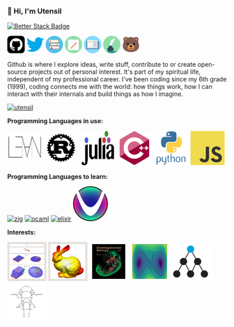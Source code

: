 ### 👋 Hi, I'm Utensil

[![Better Stack Badge](https://uptime.betterstack.com/status-badges/v2/monitor/201v2.svg)](https://uptime.betterstack.com/?utm_source=status_badge)

<div style="">
<a href="https://github.com/utensil" class="" title="Github"><img src="images/github-svgrepo-com.svg" alt="Github" width="40" height="40"/></a>
<a href="https://www.twitter.com/_utensil_" class="" aria-label="Twitter: _utensil_" title="Twitter"><img src="images/twitter-color-svgrepo-com.svg" alt="Twitter" width="40" height="40"/></a>
<a href="http://utensil.github.io/forest/index.xml" class="" title="My Math Notes"><img src="images/library-book-svgrepo-com.svg" width="40" height="40"/></a>
<a href="http://utensil.github.io/blog/" class="" title="My Math Blog"><img src="images/notebook-pen-svgrepo-com.svg" width="40" height="40"/></a>
<!-- <a href="http://utensil.github.io/tech/" class="" title="Tech Blog(技术博客)"><img src="images/telescope-svgrepo-com.svg" width="40" height="40"/></a> -->
<a href="http://utensil.github.io/writings/" class="" title="My writings(文字博客)"><img src="images/open-book-book-svgrepo-com.svg" width="40" height="40"/></a>
<a href="https://github.com/utensil/poems/releases/tag/2025.04.13" class="" title="My Poems(诗选)"><img src="images/quill-ink-svgrepo-com.svg" width="40" height="40"/></a>
<a href="https://utensil.bearblog.dev/" class="" title="My Bare Texts"><img src="images/bear-svgrepo-com.svg" width="40" height="40"/></a>
</div>
<!-- <a href="https://stackoverflow.com/u/200764" class="tooltipped tooltipped-se" aria-label="Stack Overflow: 200764">
  <svg height="24" fill="#959da5" xmlns="http://www.w3.org/2000/svg" viewBox="0 0 120 120"><path class="st0" d="M84.4 93.8V70.6h7.7v30.9H22.6V70.6h7.7v23.2z"></path><path class="st1" d="M38.8 68.4l37.8 7.9 1.6-7.6-37.8-7.9-1.6 7.6zm5-18l35 16.3 3.2-7-35-16.4-3.2 7.1zm9.7-17.2l29.7 24.7 4.9-5.9-29.7-24.7-4.9 5.9zm19.2-18.3l-6.2 4.6 23 31 6.2-4.6-23-31zM38 86h38.6v-7.7H38V86z"></path></svg>
</a>
<a href="https://www.facebook.com/utensilsong" class="tooltipped tooltipped-se" aria-label="Facebook: utensilsong">
  <svg height="20" xmlns="http://www.w3.org/2000/svg" viewBox="0 0 15.3 15.4"><path d="M14.5 0H.8a.88.88 0 0 0-.8.9v13.6a.88.88 0 0 0 .8.9h7.3v-6h-2V7.1h2V5.4a2.87 2.87 0 0 1 2.5-3.1h.5a10.87 10.87 0 0 1 1.8.1v2.1h-1.3c-1 0-1.1.5-1.1 1.1v1.5h2.3l-.3 2.3h-2v5.9h3.9a.88.88 0 0 0 .9-.8V.8a.86.86 0 0 0-.8-.8z" fill="#959da5"></path></svg>
</a>
<a href="https://www.linkedin.com/in/utensil" class="tooltipped tooltipped-se" aria-label="LinkedIn: utensil">
  <svg height="20" xmlns="http://www.w3.org/2000/svg" viewBox="0 0 19 18"><path d="M3.94 2A2 2 0 1 1 2 0a2 2 0 0 1 1.94 2zM4 5.48H0V18h4zm6.32 0H6.34V18h3.94v-6.57c0-3.66 4.77-4 4.77 0V18H19v-7.93c0-6.17-7.06-5.94-8.72-2.91z" fill="#959da5"></path></svg>
</a>
<a href="https://t.me/utensil" class="tooltipped tooltipped-se" aria-label="Telegram: utensil">
  <svg height="20" viewBox="0 0 20 17" fill="none" xmlns="http://www.w3.org/2000/svg"><path d="M19.9434 1.52996L16.9243 15.7574C16.7018 16.7662 16.1009 17.011 15.2627 16.5362L10.6637 13.1463L8.44574 15.2826C8.20095 15.5274 7.99325 15.7351 7.51851 15.7351L7.84489 11.0545L16.368 3.35475C16.7389 3.02836 16.2864 2.84292 15.7968 3.1693L5.26349 9.80084L0.723777 8.38403C-0.262794 8.07249 -0.285048 7.39746 0.931477 6.92272L18.6675 0.0834836C19.4909 -0.21323 20.2104 0.283765 19.9434 1.52996Z" fill="#959DA5"></path></svg>
</a> -->

Github is where I explore ideas, write stuff, contribute to or create open-source projects out of personal interest. It's part of my spiritual life, independent of my professional career. I've been coding since my 6th grade (1999), coding connects me with the world: how things work, how I can interact with their internals and build things as how I imagine.

<p>
<a href="https://github.com/utensil">
<img src="https://github-readme-stats-utensil.vercel.app/api?username=utensil&show_icons=true" alt="utensil" />
<!-- <img src="https://github-readme-stats.vercel.app/api/top-langs/?username=utensil&layout=compact&hide=Jupyter%20Notebook,vim%20script,Mathematica,C%23,javascript,typescript,coffeescript,jinja,jq,d2,css,less,vue,ruby,shell,makefile,cmake,xslt,haml,glsl,scss,erlang,c,html,typst,dockerfile,sed" /> -->
</a>
</p>

**Programming Languages in use:** 

<p>
<a href="https://leanprover-community.github.io/"><img src="images/lean-logo.svg" alt="lean" width="80" height="80"/></a>
<a href="https://www.rust-lang.org/"><img src="images/rust-plain.svg" alt="rust" width="80" height="80"/></a>
<a href="https://julialang.org/"><img src="images/julia-logo.svg" alt="julia" width="80" height="80"/></a>
<a href="https://en.cppreference.com/"><img src="images/cplusplus-original.svg" alt="cplusplus" width="80" height="80"/></a> <!-- https://dl.acm.org/doi/abs/10.1145/3386320 -->
<!-- <a href="http://railscasts.com/"><img src="images/ruby-original-wordmark.svg" alt="ruby" width="80" height="80"/></a> -->
<a href="https://www.python.org/"><img src="images/python-original-wordmark.svg" alt="python" width="80" height="80"/></a>
<a href="https://github.com/utensil?direction=desc&language=javascript&sort=stars&tab=stars"><img src="images/javascript-original.svg" alt="javascript" width="80" height="80"/></a>
<!-- https://web.dev/javascript https://nodejs.org/ https://bun.sh/ -->
<!-- <a href=""><img src="https://cdn.jsdelivr.net/gh/devicons/devicon/icons/java/java-original-wordmark.svg" alt="java" width="80" height="80"/></a> --> 
</p>

**Programming Languages to learn:** 

<p>
<a href="https://ziglang.org/"><img src="https://cdn.jsdelivr.net/gh/devicons/devicon@latest/icons/zig/zig-original.svg" alt="zig" width="80" height="80"/></a>
<a href="https://ocaml.org/"><img src="https://cdn.jsdelivr.net/gh/devicons/devicon@latest/icons/ocaml/ocaml-original.svg" alt="ocaml" width="80" height="80"/></a>
<!-- <a href="https://github.com/aya-prover/aya-dev"><img src="https://cdn.jsdelivr.net/gh/aya-prover/aya-prover.github.io/logo.svg" alt="aya" width="80" height="80"/></a> -->
<a href="https://elixir-lang.org/"><img src="https://cdn.jsdelivr.net/gh/devicons/devicon@latest/icons/elixir/elixir-original.svg" alt="elixir" width="80" height="80"/></a>
<a href="https://www.uiua.org/"><img src="images/uiua-logo.png" alt="uiua" width="80" height="80"/></a>
<!-- <a href="https://wesl-lang.dev/"><img src="images/wesl-logo.svg" alt="wesl" width="80" height="80"/></a>
<!-- <a href="https://vlang.io/"><img src="https://cdn.jsdelivr.net/gh/vlang/v-logo@master/dist/v-logo.svg" alt="v" width="80" height="80"/></a> -->
<!-- <a href="https://shader-slang.com/"><img src="images/slang-logo.svg" alt="slang" width="80" height="80"/></a>   -->
<!-- <a href="https://elm-lang.org/"><img src="https://cdn.jsdelivr.net/gh/devicons/devicon@latest/icons/elm/elm-original.svg" alt="elm" width="80" height="80"/></a> -->
<!-- <a href="https://nim-lang.org/"><img src="https://cdn.jsdelivr.net/gh/devicons/devicon@latest/icons/nim/nim-original.svg" alt="nim" width="80" height="80"/></a>
<!-- <a href="https://www.roc-lang.org/"><img src="images/roc-logo.svg" alt="roc" width="80" height="80"/></a> -->
<!-- <a href="https://odin-lang.org/"><img src="https://odin-lang.org/logo.svg" alt="odin" width="80" height="80"/></a> -->
<!-- <a href="https://gleam.run/"><img src="https://gleam.run/images/lucy/lucy.svg" alt="gleam" width="80" height="80"/></a>
<!-- <a href="https://clojure.org/"><img src="https://cdn.jsdelivr.net/gh/devicons/devicon@latest/icons/clojure/clojure-original.svg" alt="clojure" width="80" height="80"/></a> -->
</p>

<!-- <p><img src="./images/langs.svg" /></p> -->

<!-- **Tech Stack:**  -->

<!-- ![Visual Studio Code](https://img.shields.io/badge/-Visual%20Studio%20Code-black?style=flat-square&logo=Visual+Studio+Code&logoColor=007ACC)
![Docker](https://img.shields.io/badge/-Docker-black?style=flat-square&logo=docker)
![Nodejs](https://img.shields.io/badge/-Nodejs-black?style=flat-square&logo=Node.js)
![Vue.js](https://img.shields.io/badge/-Vue.js-black?style=flat-square&logo=Vue.js)
![Electron](https://img.shields.io/badge/-Electron-black?style=flat-square&logo=Electron) -->
<!-- ![MySQL](https://img.shields.io/badge/-MySQL-black?style=flat-square&logo=mysql)
![MongoDB](https://img.shields.io/badge/-MongoDB-black?style=flat-square&logo=mongodb)
![Redis](https://img.shields.io/badge/-Redis-black?style=flat-square&logo=Redis) -->

**Interests:** 

<p>
<a href="https://github.com/topics/geometric-algebra?o=desc&s=stars"><img style="background-color: #e6e1dc; padding: 5px 5px 5px 5px" src="images/ga.svg" alt="Geometric Algebra" title="Geometric Algebra" width="80" height="80"/></a>
<a href="https://www.cs.cmu.edu/~kmcrane/"><img style="background-color: #e6e1dc; padding: 5px 5px 5px 5px" src="images/geodesic_distance-icon.jpg" alt="Discrete Differential Geometry" title="Discrete Differential Geometry" width="80" height="80"/></a>
<a href="https://web.archive.org/web/20170825105003/http://11e.devbio.com/index.html"><img style="background-color: white; padding: 5px 5px 5px 5px" src="images/devbio.png" alt="Developmental Biology" title="Developmental Biology" width="80" height="80"/></a>
<a href="https://www.izhikevich.org/publications/dsn/"><img style="background-color: white; padding: 5px 5px 5px 5px" src="images/forced-duffing-oscillator.svg" alt="Dynamical systems" title="Dynamical systems" width="80" height="80"/></a>
<a href="https://www.numenta.com/resources/research-publications/papers/"><img style="background-color: white; padding: 5px 5px 5px 5px" src="images/numenta.png" alt="NuPIC" title="NuPIC" width="80" height="80"/></a>
<a href="https://github.com/gjoncas/Lacan-Mathemes"><img style="background-color: white; padding: 5px 5px 5px 5px" src="images/Lacan-Desire.png" alt="Lacan" title="Lacan" width="80" height="80"/></a>
</p>

<!--

**Projects:** 

| **Working on** | **Maintaining**  |
|----------------|------------------|
|[![pygae/lean-ga](https://github-readme-stats-utensil.vercel.app/api/pin/?show_icons=true&show_owner=true&username=pygae&repo=lean-ga)](https://github.com/pygae/lean-ga)|[![pygae/galgebra](https://github-readme-stats-utensil.vercel.app/api/pin/?show_icons=true&show_owner=true&username=pygae&repo=galgebra)](https://github.com/pygae/galgebra)|

| **Sharing**    | **Experimenting** |
|----------------|-------------------|
| [![utensil/utensil.github.io](https://github-readme-stats-utensil.vercel.app/api/pin/?show_icons=true&show_owner=true&username=utensil&repo=utensil.github.io)](https://github.com/utensil/utensil.github.io) | [![utensil/lean-playground](https://github-readme-stats-utensil.vercel.app/api/pin/?show_icons=true&show_owner=true&username=utensil&repo=lean-playground)](https://github.com/utensil/lean-playground)|
| [![utensil/slides](https://github-readme-stats-utensil.vercel.app/api/pin/?show_icons=true&show_owner=true&username=utensil&repo=slides)](https://github.com/utensil/slides) | [![utensil/julia-playground](https://github-readme-stats-utensil.vercel.app/api/pin/?show_icons=true&show_owner=true&username=utensil&repo=julia-playground)](https://github.com/utensil/julia-playground)|
| [![utensil/awesome-stars](https://github-readme-stats-utensil.vercel.app/api/pin/?show_icons=true&show_owner=true&username=utensil&repo=awesome-stars)](https://github.com/utensil/awesome-stars) | [![utensil/rust-playground](https://github-readme-stats-utensil.vercel.app/api/pin/?show_icons=true&show_owner=true&username=utensil&repo=rust-playground)](https://github.com/utensil/rust-playground)|
-->
